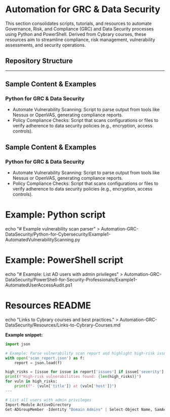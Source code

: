 # Automation for GRC & Data Security

This section consolidates scripts, tutorials, and resources to automate Governance, Risk, and Compliance (GRC) and Data Security processes using Python and PowerShell. Derived from Cybrary courses, these resources aim to streamline compliance, risk management, vulnerability assessments, and security operations.

## Repository Structure

---

## Sample Content & Examples

### Python for GRC & Data Security
- Automate Vulnerability Scanning: Script to parse output from tools like Nessus or OpenVAS, generating compliance reports.
- Policy Compliance Checks: Script that scans configurations or files to verify adherence to data security policies (e.g., encryption, access controls).


## Sample Content & Examples

### Python for GRC & Data Security
- Automate Vulnerability Scanning: Script to parse output from tools like Nessus or OpenVAS, generating compliance reports.
- Policy Compliance Checks: Script that scans configurations or files to verify adherence to data security policies (e.g., encryption, access controls).

# Example: Python script
echo "# Example vulnerability scan parser" > Automation-GRC-DataSecurity/Python-for-Cybersecurity/Example1-AutomatedVulnerabilityScanning.py

# Example: PowerShell script
echo "# Example: List AD users with admin privileges" > Automation-GRC-DataSecurity/PowerShell-for-Security-Professionals/Example1-AutomatedUserAccessAudit.ps1

# Resources README
echo "Links to Cybrary courses and best practices." > Automation-GRC-DataSecurity/Resources/Links-to-Cybrary-Courses.md

**Example snippet:**
```python
import json

# Example: Parse vulnerability scan report and highlight high-risk issues
with open('scan_report.json') as f:
    report = json.load(f)

high_risks = [issue for issue in report['issues'] if issue['severity'] == 'High']
print(f"High-risk vulnerabilities found: {len(high_risks)}")
for vuln in high_risks:
    print(f"- {vuln['title']} at {vuln['host']}")
---

# List all users with admin privileges
Import-Module ActiveDirectory
Get-ADGroupMember -Identity "Domain Admins" | Select-Object Name, SamAccountName
